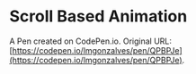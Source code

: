 # Scroll Based Animation

A Pen created on CodePen.io. Original URL: [https://codepen.io/lmgonzalves/pen/QPBPJe](https://codepen.io/lmgonzalves/pen/QPBPJe).


